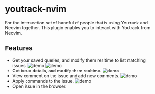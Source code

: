 # youtrack-nvim

For the intersection set of handful of people that is using Youtrack and Neovim together. This plugin enables you to interact with Youtrack from Neovim.

## Features

- Get your saved queries, and modify them realtime to list matching issues. ![demo](./media/swappy-20240914_000532.png) ![demo](./media/swappy-20240914_000634.png)
- Get issue details, and modify them realtime. ![demo](./media/swappy-20240914_000705.png)
- View comment on the issue and add new comments. ![demo](./media/swappy-20240914_000730.png)
- Apply commands to the issue. ![demo](./media/swappy-20240914_000749.png)
- Open issue in the browser.
